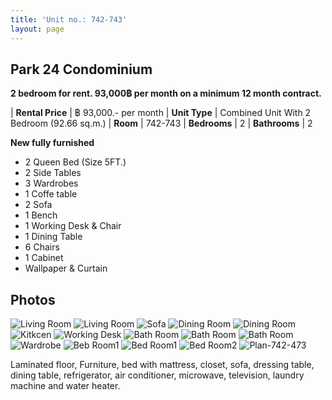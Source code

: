 ```yaml
---
title: 'Unit no.: 742-743'
layout: page
---
```


## Park 24 Condominium

**2 bedroom for rent. 93,000฿ per month on a minimum 12 month contract.**

| **Rental Price**  |  ฿ 93,000.- per month
| **Unit Type**     |  Combined Unit With 2 Bedroom (92.66 sq.m.)
| **Room**          |  742-743
| **Bedrooms**      |  2
| **Bathrooms**     |  2

**New fully furnished**

* 2 Queen Bed (Size 5FT.)
* 2 Side Tables
* 3 Wardrobes
* 1 Coffe table
* 2 Sofa
* 1 Bench
* 1 Working Desk & Chair
* 1 Dining Table
* 6 Chairs
* 1 Cabinet
* Wallpaper & Curtain

## Photos

![Living Room](/Type2-1.jpg)
![Living Room](/Type2-2.jpg)
![Sofa](/Type2-3.jpg)
![Dining Room](/Type2-4.jpg)
![Dining Room](/Type2-5.jpg)
![Kitkcen](/Type2-6.jpg)
![Working Desk](/Type2-7.jpg)
![Bath Room](/Type2-8.jpg)
![Bath Room](/Type2-9.jpg)
![Bath Room](/Type2-10.jpg)
![Wardrobe](/Type2-11.jpg)
![Beb Room1](/Type2-12.jpg)
![Bed Room1](/Type2-13.jpg)
![Bed Room2](/Type2-14.jpg)
![Plan-742-473](/742-743.jpg)

Laminated floor, Furniture, bed with mattress, closet, sofa, dressing table,
dining table, refrigerator, air conditioner, microwave, television, laundry
machine and water heater.
